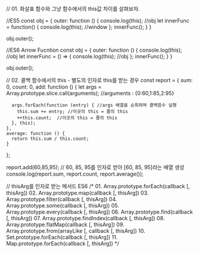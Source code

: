 // 01. 화살표 함수와 그냥 함수에서의 this값 차이를 살펴보자.

//ES5
const obj = {
    outer: function () {
      console.log(this); //obj
      let innerFunc = function() {
        console.log(this); //window
      };
      innerFunc();
    }
  }
  
  obj.outer();

  //ES6 Arrow Fucntion
  const obj = {
    outer: function () {
      console.log(this); //obj
      let innerFunc = () => {
        console.log(this); //obj
      };
      innerFunc();
    }
  }
  
  obj.outer();

//   02. 콜백 함수에서의 this - 별도의 인자로 this를 받는 경우
const report = {
    sum: 0,
    count: 0,
    add: function () {
      let args = Array.prototype.slice.call(arguments);  //arguments : {0:60,1:85,2:95}
   
      args.forEach(function (entry) { //args 배열을 순회하며 콜백함수 실행
        this.sum += entry; //이곳의 this = 줄의 this
        ++this.count;  //이곳의 this = 줄의 this
      }, this);
    },
    average: function () {
      return this.sum / this.count;
    }
  };
  
  report.add(60,85,95); // 60, 85, 95를 인자로 받아 [60, 85, 95]라는 배열 생성
  console.log(report.sum, report.count, report.average());
  
  // thisArg를 인자로 받는 메서드 ES6
  /*
    01. Array.prototype.forEach(callback [, thisArg])
    02. Array.prototype.map(callback [, thisArg])
    03. Array.prototype.filter(callback [, thisArg])
    04. Array.prototype.some(callback [, thisArg])
    05. Array.prototype.every(callback [, thisArg])
    06. Array.prototype.find(callback [, thisArg])
    07. Array.prototype.findIndex(callback [, thisArg])
    08. Array.prototype.flatMap(callback [, thisArg])
    09. Array.prototype.from(arrayLike [, callback [, thisArg])
    10. Set.prototype.forEach(callback [, thisArg])
    11. Map.prototype.forEach(callback [, thisArg])
   */